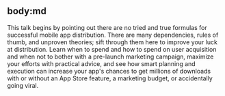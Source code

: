 body:md
-----
This talk begins by pointing out there are no tried and true formulas for successful mobile app distribution. There are many dependencies, rules of thumb, and unproven theories; sift through them here to improve your luck at distribution. Learn when to spend and how to spend on user acquisition and when not to bother with a pre-launch marketing campaign, maximize your efforts with practical advice, and see how smart planning and execution can increase your app's chances to get millions of downloads with or without an App Store feature, a marketing budget, or accidentally going viral.